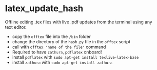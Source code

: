 # latex_update_hash
Offline editing .tex files with live .pdf updates from the terminal using any text editor.

- copy the `offtex` file into the `/bin` folder
- change the directory of the `hash.py` file in the `offtex` script
- call with `offtex 'name of the file'` command
- Required to have `zathura`, `pdflatex` onboard!
- install `pdflatex` with `sudo apt-get install texlive-latex-base`
- install `zathura` with `sudo apt-get install zathura`
